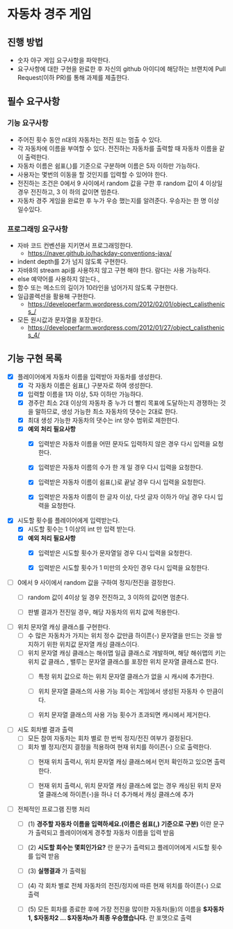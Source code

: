 # 자동차 경주 게임
## 진행 방법
* 숫자 야구 게임 요구사항을 파악한다.
* 요구사항에 대한 구현을 완료한 후 자신의 github 아이디에 해당하는 브랜치에 Pull Request(이하 PR)를 통해 과제를 제출한다.

## 필수 요구사항


### 기능 요구사항
* 주어진 횟수 동안 n대의 자동차는 전진 또는 멈출 수 있다.
* 각 자동차에 이름을 부여할 수 있다. 전진하는 자동차를 출력할 때 자동차 이름을 같이 출력한다.
* 자동차 이름은 쉼표(,)를 기준으로 구분하며 이름은 5자 이하만 가능하다.
* 사용자는 몇번의 이동을 할 것인지를 입력할 수 있어야 한다.
* 전진하는 조건은 0에서 9 사이에서 random 값을 구한 후 random 값이 4 이상일 경우 전진하고, 3 이
하의 값이면 멈춘다.
* 자동차 경주 게임을 완료한 후 누가 우승 했는지를 알려준다. 우승자는 한 명 이상 일수있다.

### 프로그래밍 요구사항
* 자바 코드 컨벤션을 지키면서 프로그래밍한다.
    * https://naver.github.io/hackday-conventions-java/
* indent depth를 2가 넘지 않도록 구현한다.
* 자바8의 stream api를 사용하지 않고 구현 해야 한다. 람다는 사용 가능하다.
* else 예약어를 사용하지 않는다.,
* 함수 또는 메소드의 길이가 10라인을 넘어가지 않도록 구현한다.
* 일급콜렉션을 활용해 구현한다.
    * https://developerfarm.wordpress.com/2012/02/01/object_calisthenics_/
* 모든 원시값과 문자열을 포장한다.
    * https://developerfarm.wordpress.com/2012/01/27/object_calisthenics_4/
  
## 기능 구현 목록
- [x] 플레이어에게 자동차 이름을 입력받아 자동차를 생성한다.
  - [x] 각 자동차 이름은 쉼표(,) 구분자로 하여 생성한다.
  - [x] 입력할 이름을 1자 이상, 5자 이하만 가능하다. 
  - [x] 경주란 최소 2대 이상의 자동차 중 누가 더 빨리 목표에 도달하는지 경쟁하는 것을 말하므로, 생성 가능한 최소 자동차의 댓수는 2대로 한다.
  - [x] 최대 생성 가능한 자동차의 댓수는 int 양수 범위로 제한한다.
  - [x] **예외 처리 필요사항**
    - [x] 입력받은 자동차 이름을 어떤 문자도 입력하지 않은 경우 다시 입력을 요청한다.
    - [x] 입력받은 자동차 이름의 수가 한 개 일 경우 다시 입력을 요청한다.
    - [x] 입력받은 자동차 이름이 쉼표(,)로 끝날 경우 다시 입력을 요청한다.
    - [x] 입력받은 자동차 이름이 한 글자 이상, 다섯 글자 이하가 아닐 경우 다시 입력을 요청한다.
  
  
- [x] 시도할 횟수를 플레이어에게 입력받는다.
  - [x] 시도할 횟수는 1 이상의 int 만 입력 받는다.
  - [x] **예외 처리 필요사항** 
    - [x] 입력받은 시도할 횟수가 문자열일 경우 다시 입력을 요청한다.
    - [x] 입력받은 시도할 횟수가 1 미만의 숫자인 경우 다시 입력을 요청한다.
  

- [ ] 0에서 9 사이에서 random 값을 구하여 정지/전진을 결정한다.
  - [ ] random 값이 4이상 일 경우 전진하고, 3 이하의 값이면 멈춘다.
  - [ ] 판별 결과가 전진일 경우, 해당 자동차의 위치 값에 적용한다. 


- [ ] 위치 문자열 캐싱 클래스를 구현한다.
  - [ ] 수 많은 자동차가 가지는 위치 정수 값만큼 하이픈(-) 문자열을 만드는 것을 방지하기 위한 위치값 문자열 캐싱 클래스이다.
  - [ ] 위치 문자열 캐싱 클래스는 해쉬맵 일급 클래스로 개발하며, 해당 해쉬맵의 키는 위치 값 클래스
    , 밸루는 문자열 클래스를 포장한 위치 문자열 클래스로 한다.
    - [ ] 특정 위치 값으로 하는 위치 문자열 클래스가 없을 시 캐시에 추가한다.
    - [ ] 위치 문자열 클래스의 사용 가능 회수는 게임에서 생성된 자동차 수 만큼이다.
    - [ ] 위치 문자열 클래스의 사용 가능 횟수가 초과되면 캐시에서 제거한다. 
  

- [ ] 시도 회차별 결과 출력
  - [ ] 모든 참여 자동차는 회차 별로 한 번씩 정지/전진 여부가 결정된다.
  - [ ] 회차 별 정지/전지 결정을 적용하여 현재 위치를 하이픈(-) 으로 출력한다.
    - [ ] 현재 위치 출력시, 위치 문자열 캐싱 클래스에서 먼저 확인하고 있으면 출력한다.
    - [ ] 현재 위치 출력시, 위치 문자열 캐싱 클래스에 없는 경우 캐싱된 위치 문자열 클래스에 하이픈(-)을 하나 더 추가해서 캐싱 클래스에 추가


- [ ] 전체적인 프로그램 진행 처리
  - [ ] (1) **경주할 자동차 이름을 입력하세요.(이름은 쉼표(,) 기준으로 구분)** 이란 문구가 출력되고 플레이어에게 경주할 자동차 이름을 입력 받음
  - [ ] (2) **시도할 회수는 몇회인가요?** 란 문구가 출력되고 플레이어에게 시도할 횟수를 입력 받음
  - [ ] (3) **실행결과** 가 출력됨
  - [ ] (4) 각 회차 별로 전체 자동차의 전진/정지에 따른 현재 위치를 하이픈(-) 으로 출력
  - [ ] (5) 모든 회차를 종료한 후에 가장 전진을 많이한 자동차(들)의 
    이름을 **$자동차1, $자동차2 ... $자동차n가 최종 우승했습니다.** 란 포맷으로 출력
  
    